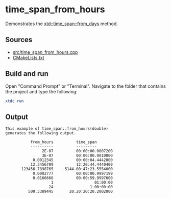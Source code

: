 # time_span_from_hours

Demonstrates the [xtd::time_span::from_days](https://gammasoft71.github.io/xtd/reference_guides/latest/structxtd_1_1time__span.html#a788f3085fe6068614f25c53e6bcfdbc3) method.

## Sources

* [src/time_span_from_hours.cpp](src/time_span_from_hours.cpp)
* [CMakeLists.txt](CMakeLists.txt)

## Build and run

Open "Command Prompt" or "Terminal". Navigate to the folder that contains the project and type the following:

```cmake
xtdc run
```

## Output

```
This example of time_span::from_hours(double)
generates the following output.

           from_hours          time_span
           ----------          ---------
                2E-07          00:00:00.0007200
                3E-07          00:00:00.0010800
            0.0012345          00:00:04.4442000
           12.3456789          12:20:44.4440400
       123456.7898765     5144.00:47:23.5554000
            0.0002777          00:00:00.9997199
            0.0166666          00:00:59.9997600
                    1                  01:00:00
                   24                1.00:00:00
          500.3389445       20.20:20:20.2002000
```
